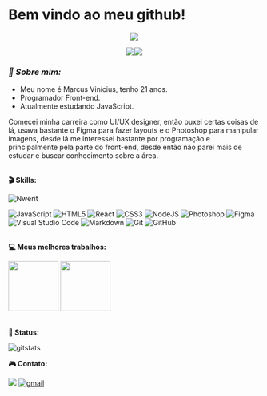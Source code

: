 # Bem vindo ao meu github!

<p align="center">
  <img src="https://www.bram.us/wordpress/wp-content/uploads/2022/03/calculate-specificity-animated-resized.gif"/>
</p>

<p align="center">
    <a href="https://www.linkedin.com/in/marcusengsoft/">
      <img src="https://img.shields.io/badge/LinkedIn-151515?style=for-the-badge&logoColor=white&logo=linkedin"/><img src="https://komarev.com/ghpvc/?username=nwerit&style=for-the-badge&color=151515&logoColor=white&logo=undefined"/></a>
</p>

### *🔌 Sobre mim:*

* Meu nome é Marcus Vinícius, tenho 21 anos.
* Programador Front-end.
* Atualmente estudando JavaScript.

Comecei minha carreira como UI/UX designer, então puxei certas coisas de lá, usava bastante o Figma para fazer layouts e o Photoshop para manipular imagens, desde lá me interessei bastante por programação e principalmente pela parte do front-end, desde então não parei mais de estudar e buscar conhecimento sobre a área.
<br></br>

**🎬 Skills:**

<p>
<img src="https://github-readme-stats.vercel.app/api/top-langs?username=zademdws&theme=dark&show_icons=true&locale=en&layout=compact" alt="Nwerit" />
</p>

![JavaScript](https://img.shields.io/badge/javascript-%23323330.svg?style=for-the-badge&logo=javascript&logoColor=%23F7DF1E)
![HTML5](https://img.shields.io/badge/html5-%23E34F26.svg?style=for-the-badge&logo=html5&logoColor=white)
![React](https://img.shields.io/badge/react-%2320232a.svg?style=for-the-badge&logo=react&logoColor=%2361DAFB)
![CSS3](https://img.shields.io/badge/css3-%231572B6.svg?style=for-the-badge&logo=css3&logoColor=white)
![NodeJS](https://img.shields.io/badge/node.js-6DA55F?style=for-the-badge&logo=node.js&logoColor=white)
![Photoshop](https://img.shields.io/badge/adobe%20photoshop-%2331A8FF.svg?style=for-the-badge&logo=adobe%20photoshop&logoColor=white)
![Figma](https://img.shields.io/badge/figma-%23F24E1E.svg?style=for-the-badge&logo=figma&logoColor=white)
![Visual Studio Code](https://img.shields.io/badge/Visual%20Studio%20Code-0078d7.svg?style=for-the-badge&logo=visual-studio-code&logoColor=white)
![Markdown](https://img.shields.io/badge/markdown-%23000000.svg?style=for-the-badge&logo=markdown&logoColor=white)
![Git](https://img.shields.io/badge/git-%23F05033.svg?style=for-the-badge&logo=git&logoColor=white)
![GitHub](https://img.shields.io/badge/github-%23121011.svg?style=for-the-badge&logo=github&logoColor=white)
<br></br>


**💻 Meus melhores trabalhos:**

<a href="https://github.com/Nwerit/projeto-site">
    <img height=100 src="https://github-readme-stats.vercel.app/api/pin/?username=zademdws&repo=projeto-site&theme=dark"/></a>
<a href="https://github.com/Nwerit/calculadora-simples">
    <img height=100 src="https://github-readme-stats.vercel.app/api/pin/?username=zademdws&repo=calculadora-simples&theme=dark"/></a>
<br></br>

**👤 Status:**

<p>
<img alt=gitstats src="https://github-readme-stats.vercel.app/api?username=zademdws&theme=dark"/></p>


**🎮 Contato:**

<a href="https://www.linkedin.com/in/marcusengsoft/">
<img src="https://img.shields.io/badge/LinkedIn-151515?style=for-the-badge&logoColor=white&logo=linkedin"/></a>
<a href="mailto:marcusengsoft@gmail.com">
<img alt=gmail src="https://img.shields.io/badge/Gmail-151515?style=for-the-badge&logo=gmail&logoColor=white"/></a>
